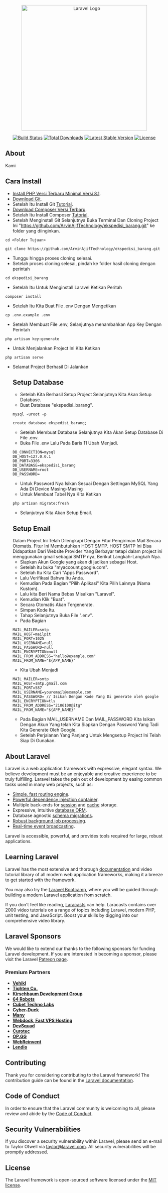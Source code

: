 <p align="center"><a href="https://laravel.com" target="_blank"><img src="https://raw.githubusercontent.com/laravel/art/master/logo-lockup/5%20SVG/2%20CMYK/1%20Full%20Color/laravel-logolockup-cmyk-red.svg" width="400" alt="Laravel Logo"></a></p>

<p align="center">
<a href="https://github.com/laravel/framework/actions"><img src="https://github.com/laravel/framework/workflows/tests/badge.svg" alt="Build Status"></a>
<a href="https://packagist.org/packages/laravel/framework"><img src="https://img.shields.io/packagist/dt/laravel/framework" alt="Total Downloads"></a>
<a href="https://packagist.org/packages/laravel/framework"><img src="https://img.shields.io/packagist/v/laravel/framework" alt="Latest Stable Version"></a>
<a href="https://packagist.org/packages/laravel/framework"><img src="https://img.shields.io/packagist/l/laravel/framework" alt="License"></a>
</p>


## About
Kami

## Cara Install

- [Install PHP Versi Terbaru Minimal Versi 8.1](https://www.php.net/downloads.php).
- [Download Git](https://git-scm.com/downloads).
- Setelah Itu Install Git [Tutorial](https://youtu.be/e-6OkXRqWaE).
- [Download Composer Versi Terbaru](https://getcomposer.org).
- Setelah Itu Install Composer [Tutorial](https://youtu.be/hehfb2oz8xI).
- Setelah Menginstall Git Selanjutnya Buka Terminal Dan Cloning Project Ini "https://github.com/ArvinAjifTechnology/ekspedisi_barang.git" ke folder yang diinginkan.
```
cd <Folder Tujuan>
```

```
git clone https://github.com/ArvinAjifTechnology/ekspedisi_barang.git
```
- Tunggu hingga proses cloning selesai.
- Setelah proses cloning selesai, pindah ke folder hasil cloning dengan perintah

```
cd ekspedisi_barang
```
- Setelah Itu Untuk Menginstall Laravel Ketikan Peritah
```
composer install
```
- Setelah Itu Kita Buat File .env Dengan Mengetikan
```
cp .env.example .env
```
- Setelah Membuat File .env, Selanjutnya menambahkan App Key Dengan Perintah
```
php artisan key:generate
```
- Untuk Menjalankan Project Ini Kita Ketikan
```
php artisan serve
```
- Selamat Project Berhasil Di Jalankan
    ## Setup Database
    - Setelah Kita Berhasil Setup Project Selanjutnya Kita Akan Setup Database.
    - Buat Database "ekspedisi_barang".
    ```
    mysql -uroot -p
    ```
    ```
    create database ekspedisi_barang;
    ```
    - Setelah Membuat Database Selanjutnya Kita Akan Setup Database Di File .env.
    - Buka File .env Lalu Pada Baris 11 Ubah Menjadi.
    ```
    DB_CONNECTION=mysql
    DB_HOST=127.0.0.1
    DB_PORT=3306
    DB_DATABASE=ekspedisi_barang
    DB_USERNAME=root
    DB_PASSWORD=
    ```
    - Untuk Password Nya Isikan Sesuai Dengan Settingan MySQL Yang Ada Di Device Masing-Masing
    - Untuk Membuat Tabel Nya Kita Ketikan
    ```
    php artisan migrate:fresh
    ```
    - Selanjutnya Kita Akan Setup Email.
    ## Setup Email
    Dalam Project Ini Telah Dilengkapi Dengan Fitur Pengiriman Mail Secara Otomatis. Fitur Ini Membutuhkan HOST SMTP. HOST SMTP Ini Bisa Didapatkan Dari Website           Provider Yang Berbayar tetapi dalam project ini menggunakan gmail sebagai SMTP nya, Berikut Langkah-Langkah Nya.
    - Siapkan Akun Google yang akan di jadikan sebagai Host.
    - Setelah itu buka "myaccount.google.com".
    - Setelah Itu Kita Cari "Apps Password".
    - Lalu Verifikasi Bahwa Itu Anda.
    - Kemudian Pada Bagian "Pilih Aplikasi" Kita Pilih Lainnya (Nama Kustom).
    - Lalu kita Beri Nama Bebas Misalkan "Laravel".
    - Kemudian Klik "Buat".
    - Secara Otomatis Akan Tergenerate.
    - Simpan Kode Itu.
    - Tahap Selanjutnya Buka File ".env".
    - Pada Bagian
    ```
    MAIL_MAILER=smtp
    MAIL_HOST=mailpit
    MAIL_PORT=1025
    MAIL_USERNAME=null
    MAIL_PASSWORD=null
    MAIL_ENCRYPTION=null
    MAIL_FROM_ADDRESS="hello@example.com"
    MAIL_FROM_NAME="${APP_NAME}"
    ```
    - Kita Ubah Menjadi
    ```
    MAIL_MAILER=smtp
    MAIL_HOST=smtp.gmail.com
    MAIL_PORT=587
    MAIL_USERNAME=youremail@example.com
    MAIL_PASSWORD= // Isikan Dengan Kode Yang Di generate oleh google
    MAIL_ENCRYPTION=tls
    MAIL_FROM_ADDRESS="2106100@itg"
    MAIL_FROM_NAME="${APP_NAME}"
    ```
    - Pada Bagian MAIL_USERNAME Dan MAIL_PASSWORD Kita Isikan Dengan Akun Yang telah Kita Siapkan Dengan Password Yang Tadi Kita Generate Oleh Google.
    - Setelah Perjalanan Yang Panjang Untuk Mengsetup Project Ini Telah Siap Di Gunakan.

## About Laravel

Laravel is a web application framework with expressive, elegant syntax. We believe development must be an enjoyable and creative experience to be truly fulfilling. Laravel takes the pain out of development by easing common tasks used in many web projects, such as:

- [Simple, fast routing engine](https://laravel.com/docs/routing).
- [Powerful dependency injection container](https://laravel.com/docs/container).
- Multiple back-ends for [session](https://laravel.com/docs/session) and [cache](https://laravel.com/docs/cache) storage.
- Expressive, intuitive [database ORM](https://laravel.com/docs/eloquent).
- Database agnostic [schema migrations](https://laravel.com/docs/migrations).
- [Robust background job processing](https://laravel.com/docs/queues).
- [Real-time event broadcasting](https://laravel.com/docs/broadcasting).

Laravel is accessible, powerful, and provides tools required for large, robust applications.

## Learning Laravel

Laravel has the most extensive and thorough [documentation](https://laravel.com/docs) and video tutorial library of all modern web application frameworks, making it a breeze to get started with the framework.

You may also try the [Laravel Bootcamp](https://bootcamp.laravel.com), where you will be guided through building a modern Laravel application from scratch.

If you don't feel like reading, [Laracasts](https://laracasts.com) can help. Laracasts contains over 2000 video tutorials on a range of topics including Laravel, modern PHP, unit testing, and JavaScript. Boost your skills by digging into our comprehensive video library.

## Laravel Sponsors

We would like to extend our thanks to the following sponsors for funding Laravel development. If you are interested in becoming a sponsor, please visit the Laravel [Patreon page](https://patreon.com/taylorotwell).

### Premium Partners

- **[Vehikl](https://vehikl.com/)**
- **[Tighten Co.](https://tighten.co)**
- **[Kirschbaum Development Group](https://kirschbaumdevelopment.com)**
- **[64 Robots](https://64robots.com)**
- **[Cubet Techno Labs](https://cubettech.com)**
- **[Cyber-Duck](https://cyber-duck.co.uk)**
- **[Many](https://www.many.co.uk)**
- **[Webdock, Fast VPS Hosting](https://www.webdock.io/en)**
- **[DevSquad](https://devsquad.com)**
- **[Curotec](https://www.curotec.com/services/technologies/laravel/)**
- **[OP.GG](https://op.gg)**
- **[WebReinvent](https://webreinvent.com/?utm_source=laravel&utm_medium=github&utm_campaign=patreon-sponsors)**
- **[Lendio](https://lendio.com)**

## Contributing

Thank you for considering contributing to the Laravel framework! The contribution guide can be found in the [Laravel documentation](https://laravel.com/docs/contributions).

## Code of Conduct

In order to ensure that the Laravel community is welcoming to all, please review and abide by the [Code of Conduct](https://laravel.com/docs/contributions#code-of-conduct).

## Security Vulnerabilities

If you discover a security vulnerability within Laravel, please send an e-mail to Taylor Otwell via [taylor@laravel.com](mailto:taylor@laravel.com). All security vulnerabilities will be promptly addressed.

## License

The Laravel framework is open-sourced software licensed under the [MIT license](https://opensource.org/licenses/MIT).
